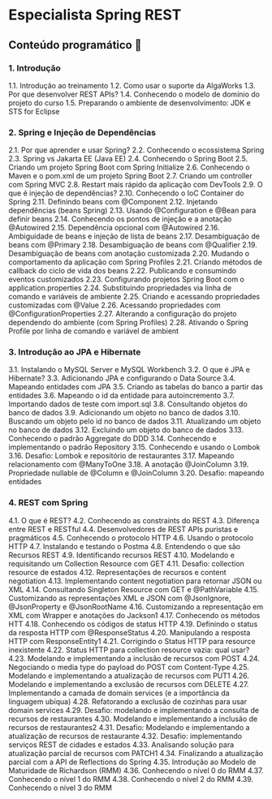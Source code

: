 # Especialista Spring REST

## Conteúdo programático 📖

### 1. Introdução

1.1. Introdução ao treinamento
1.2. Como usar o suporte da AlgaWorks
1.3. Por que desenvolver REST APIs?
1.4. Conhecendo o modelo de domínio do projeto do curso
1.5. Preparando o ambiente de desenvolvimento: JDK e STS for Eclipse

### 2. Spring e Injeção de Dependências

2.1. Por que aprender e usar Spring?
2.2. Conhecendo o ecossistema Spring
2.3. Spring vs Jakarta EE (Java EE)
2.4. Conhecendo o Spring Boot
2.5. Criando um projeto Spring Boot com Spring Initialize
2.6. Conhecendo o Maven e o pom.xml de um projeto Spring Boot
2.7. Criando um controller com Spring MVC
2.8. Restart mais rápido da aplicação com DevTools
2.9. O que é injeção de dependências?
2.10. Conhecendo o IoC Container do Spring
2.11. Definindo beans com @Component
2.12. Injetando dependências (beans Spring)
2.13. Usando @Configuration e @Bean para definir beans
2.14. Conhecendo os pontos de injeção e a anotação @Autowired
2.15. Dependência opcional com @Autowired
2.16. Ambiguidade de beans e injeção de lista de beans
2.17. Desambiguação de beans com @Primary
2.18. Desambiguação de beans com @Qualifier
2.19. Desambiguação de beans com anotação customizada
2.20. Mudando o comportamento da aplicação com Spring Profiles
2.21. Criando métodos de callback do ciclo de vida dos beans
2.22. Publicando e consumindo eventos customizados
2.23. Configurando projetos Spring Boot com o application.properties
2.24. Substituindo propriedades via linha de comando e variáveis de ambiente
2.25. Criando e acessando propriedades customizadas com @Value
2.26. Acessando propriedades com @ConfigurationProperties
2.27. Alterando a configuração do projeto dependendo do ambiente (com Spring Profiles)
2.28. Ativando o Spring Profile por linha de comando e variável de ambient

### 3. Introdução ao JPA e Hibernate
3.1. Instalando o MySQL Server e MySQL Workbench
3.2. O que é JPA e Hibernate?
3.3. Adicionando JPA e configurando o Data Source
3.4. Mapeando entidades com JPA
3.5. Criando as tabelas do banco a partir das entidades
3.6. Mapeando o id da entidade para autoincremento
3.7. Importando dados de teste com import.sql
3.8. Consultando objetos do banco de dados
3.9. Adicionando um objeto no banco de dados
3.10. Buscando um objeto pelo id no banco de dados
3.11. Atualizando um objeto no banco de dados
3.12. Excluindo um objeto do banco de dados
3.13. Conhecendo o padrão Aggregate do DDD
3.14. Conhecendo e implementando o padrão Repository
3.15. Conhecendo e usando o Lombok
3.16. Desafio: Lombok e repositório de restaurantes
3.17. Mapeando relacionamento com @ManyToOne
3.18. A anotação @JoinColumn
3.19. Propriedade nullable de @Column e @JoinColumn
3.20. Desafio: mapeando entidades

### 4. REST com Spring
4.1. O que é REST?
4.2. Conhecendo as constraints do REST
4.3. Diferença entre REST e RESTful
4.4. Desenvolvedores de REST APIs puristas e pragmáticos
4.5. Conhecendo o protocolo HTTP
4.6. Usando o protocolo HTTP
4.7. Instalando e testando o Postma
4.8. Entendendo o que são Recursos REST
4.9. Identificando recursos REST
4.10. Modelando e requisitando um Collection Resource com GET
4.11. Desafio: collection resource de estados
4.12. Representações de recursos e content negotiation
4.13. Implementando content negotiation para retornar JSON ou XML
4.14. Consultando Singleton Resource com GET e @PathVariable
4.15. Customizando as representações XML e JSON com @JsonIgnore, @JsonProperty e @JsonRootName
4.16. Customizando a representação em XML com Wrapper e anotações do Jackson1
4.17. Conhecendo os métodos HTT
4.18. Conhecendo os códigos de status HTTP
4.19. Definindo o status da resposta HTTP com @ResponseStatus
4.20. Manipulando a resposta HTTP com ResponseEntity1
4.21. Corrigindo o Status HTTP para resource inexistente
4.22. Status HTTP para collection resource vazia: qual usar?
4.23. Modelando e implementando a inclusão de recursos com POST
4.24. Negociando o media type do payload do POST com Content-Type
4.25. Modelando e implementando a atualização de recursos com PUT1
4.26. Modelando e implementando a exclusão de recursos com DELETE
4.27. Implementando a camada de domain services (e a importância da linguagem ubíqua)
4.28. Refatorando a exclusão de cozinhas para usar domain services
4.29. Desafio: modelando e implementando a consulta de recursos de restaurantes
4.30. Modelando e implementando a inclusão de recursos de restaurantes2
4.31. Desafio: Modelando e implementando a atualização de recursos de restaurante
4.32. Desafio: implementando serviços REST de cidades e estados
4.33. Analisando solução para atualização parcial de recursos com PATCH1
4.34. Finalizando a atualização parcial com a API de Reflections do Spring
4.35. Introdução ao Modelo de Maturidade de Richardson (RMM)
4.36. Conhecendo o nível 0 do RMM
4.37. Conhecendo o nível 1 do RMM
4.38. Conhecendo o nível 2 do RMM
4.39. Conhecendo o nível 3 do RMM
